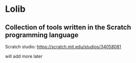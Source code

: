 # Lolib
## Collection of tools written in the Scratch programming language

Scratch studio: https://scratch.mit.edu/studios/34058081

will add more later
